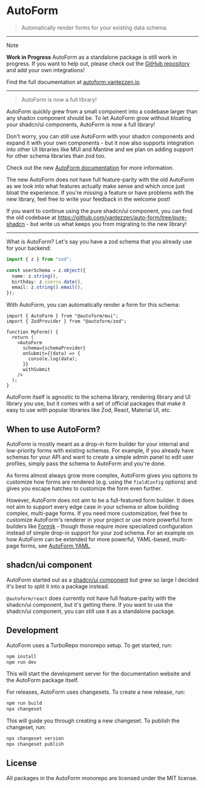 # AutoForm

> Automatically render forms for your existing data schema.

---

> [!NOTE]
>
> **Work in Progress** AutoForm as a standalone package is still work in progress. If you want to help out, please check out the [GitHub repository](https://github.com/vantezzen/autoform) and add your own integrations!

Find the full documentation at [autoform.vantezzen.io](https://autoform.vantezzen.io).

---

> AutoForm is now a full library!

AutoForm quickly grew from a small component into a codebase larger than any shadcn component should be. To let AutoForm grow without bloating your shadcn/ui components, AutoForm is now a full library!

Don't worry, you can still use AutoForm with your shadcn components and expand it with your own components - but it now also supports integration into other UI libraries like MUI and Mantine and we plan on adding support for other schema libraries than zod too.

Check out the new [AutoForm documentation](https://autoform.vantezzen.io) for more information.

The new AutoForm does not have full feature-parity with the old AutoForm as we look into what features actually make sense and which once just bloat the experience. If you're missing a feature or have problems with the new library, feel free to write your feedback in the welcome post!

If you want to continue using the pure shadcn/ui component, you can find the old codebase at <https://github.com/vantezzen/auto-form/tree/pure-shadcn> - but write us what keeps you from migrating to the new library!

---

What is AutoForm? Let's say you have a zod schema that you already use for your backend:

```ts
import { z } from "zod";

const userSchema = z.object({
  name: z.string(),
  birthday: z.coerce.date(),
  email: z.string().email(),
});
```

With AutoForm, you can automatically render a form for this schema:

```tsx
import { AutoForm } from "@autoform/mui";
import { ZodProvider } from "@autoform/zod";

function MyForm() {
  return (
    <AutoForm
      schema={schemaProvider}
      onSubmit={(data) => {
        console.log(data);
      }}
      withSubmit
    />
  );
}
```

AutoForm itself is agnostic to the schema library, rendering library and UI library you use, but it comes with a set of official packages that make it easy to use with popular libraries like Zod, React, Material UI, etc.

## When to use AutoForm?

AutoForm is mostly meant as a drop-in form builder for your internal and low-priority forms with existing schemas. For example, if you already have schemas for your API and want to create a simple admin panel to edit user profiles, simply pass the schema to AutoForm and you're done.

As forms almost always grow more complex, AutoForm gives you options to customize how forms are rendered (e.g. using the `fieldConfig` options) and gives you escape hatches to customize the form even further.

However, AutoForm does not aim to be a full-featured form builder. It does not aim to support every edge case in your schema or allow building complex, multi-page forms. If you need more customization, feel free to customize AutoForm's renderer in your project or use more powerful form builders like [Formik](https://formik.org/) - though those require more specialized configuration instead of simple drop-in support for your zod schema. For an example on how AutoForm can be extended for more powerful, YAML-based, multi-page forms, see [AutoForm YAML](https://github.com/roeyazroel/auto-form).

## shadcn/ui component

AutoForm started out as a [shadcn/ui component](https://github.com/vantezzen/auto-form) but grew so large I decided it's best to split it into a package instead.

`@autoform/react` does currently not have full feature-parity with the shadcn/ui component, but it's getting there. If you want to use the shadcn/ui component, you can still use it as a standalone package.

## Development

AutoForm uses a TurboRepo monorepo setup. To get started, run:

```bash
npm install
npm run dev
```

This will start the development server for the documentation website and the AutoForm package itself.

For releases, AutoForm uses changesets. To create a new release, run:

```bash
npm run build
npx changeset
```

This will guide you through creating a new changeset. To publish the changeset, run:

```bash
npx changeset version
npx changeset publish
```

## License

All packages in the AutoForm monorepo are licensed under the MIT license.
